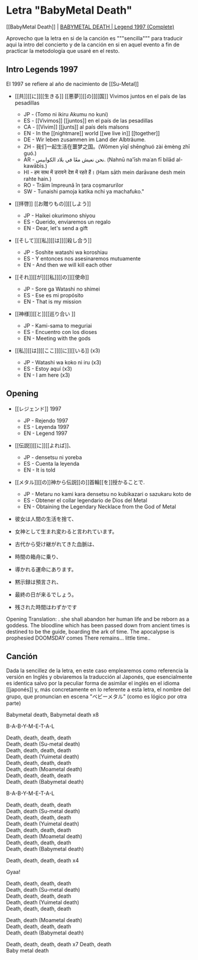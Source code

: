 # Letra "BabyMetal Death"

[[BabyMetal Death]] |  [ BABYMETAL DEATH | Legend 1997 (Complete)](https://www.youtube.com/watch?v=jRc9dbgiBPI&ab_channel=GuilhermeCait)

Aprovecho que la letra en si de la canción es """sencilla""" para traducir aqui la intro del concierto y de la canción en si en aquel evento a fin de practicar la metodología que usaré en el resto.

## Intro Legends 1997

El 1997 se refiere al año de nacimiento de [[Su-Metal]] 

* [[共]][[に]][[生きる]] [[悪夢]][[の]][[国]]  Vivimos juntos en el país de las pesadillas
	* JP - (Tomo ni ikiru Akumu no kuni)
	* ES - [[Vivimos]] [[juntos]] en el país de las pesadillas
	* CA - [[Vivim]] [[junts]] al país dels malsons
	* EN - In the [[nightmare]] world [[we live in]] [[together]] 
	* DE - Wir leben zusammen im Land der Albträume.
	* ZH - 我们一起生活在噩梦之国。(Wǒmen yīqǐ shēnghuó zài èmèng zhī guó.)
	* AR - نحن نعيش معًا في بلاد الكوابيس. (Nahnū na'īsh maʿan fī bilād al-kawābīs.)
	* HI - हम साथ में डरावने देश में रहते हैं। (Ham sāth mein darāvane desh mein rahte hain.)
	* RO - Trăim împreună în țara coșmarurilor
	* SW - Tunaishi pamoja katika nchi ya machafuko."

* [[拝啓]] [[お贈りもの]][[しよう]] 
	* JP - Haikei okurimono shiyou 
	* ES - Querido, enviaremos un regalo
	* EN - Dear, let's send a gift

* [[そして]][[私]][[は]][[殺し合う]] 
	* JP - Soshite watashi wa koroshiau 
	* ES - Y entonces nos asesinaremos mutuamente
	* EN - And then we will kill each other 

* [[それ]][[が]][[私]][[の]][[使命]] 
	* JP - Sore ga Watashi no shimei 
	* ES - Ese es mi propósito
	* EN - That is my mission 

- [[神様]][[と]][[巡り合い ]]
	- JP - Kami-sama to meguriai 
	- ES - Encuentro con los dioses 
	- EN - Meeting with the gods 

- [[私]][[は]][[ここ]][[に]][[いる]]  (x3)
	- JP - Watashi wa koko ni iru (x3)
	- ES - Estoy aquí (x3)
	- EN - I am here  (x3)

## Opening 

* [[レジェンド]] 1997
	* JP - Rejendo  1997
	* ES - Leyenda 1997
	* EN - Legend 1997

* [[伝説]][[に]][[よれば]]、
	* JP - densetsu ni yoreba
	* ES - Cuenta la leyenda
	* EN - It is told

* [[メタル]][[の]]神から伝説[[の]]首輪[[を]]授かることで.
	* JP - Metaru no kami kara densetsu no kubikazari o sazukaru koto de
	* ES - Obtener el collar legendario de Dios del Metal
	* EN - Obtaining the Legendary Necklace from the God of Metal

* 彼女は人間の生活を捨て、

* 女神として生まれ変わると言われています。

* 古代から受け継がれてきた血脈は、

* 時間の箱舟に乗り、

* 導かれる運命にあります。

* 黙示録は預言され、

* 最終の日が来るでしょう。

* 残された時間はわずかです

Opening Translation: . 
 she shall abandon her human life and be reborn as a goddess. The bloodline which has been passed down from ancient times is destined to be the guide, boarding the ark of time. The apocalypse is prophesied DOOMSDAY comes There remains... little time..

## Canción

Dada la sencillez de la letra, en este caso emplearemos como referencia la versión en Inglés y obviaremos la traducción al Japonés, que esencialmente es identica salvo por la peculiar forma de asimilar el inglés en el idioma [[japonés]] y, más concretamente en lo referente a esta letra, el nombre del grupo, que pronuncian en escena "ベビーメタル" (como es lógico por otra parte)

Babymetal death, Babymetal death  x8

B-A-B-Y-M-E-T-A-L  

Death, death, death, death  
Death, death (Su-metal death)  
Death, death, death, death  
Death, death (Yuimetal death)  
Death, death, death, death  
Death, death (Moametal death)  
Death, death, death, death  
Death, death (Babymetal death)  

B-A-B-Y-M-E-T-A-L  

Death, death, death, death  
Death, death (Su-metal death)  
Death, death, death, death  
Death, death (Yuimetal death)  
Death, death, death, death  
Death, death (Moametal death)  
Death, death, death, death  
Death, death (Babymetal death)  

Death, death, death, death   x4

Gyaa!  

Death, death, death, death  
Death, death (Su-metal death)  
Death, death, death, death  
Death, death (Yuimetal death)  
Death, death, death, death  

Death, death (Moametal death)  
Death, death, death, death  
Death, death (Babymetal death)  

Death, death, death, death  x7
Death, death  
Baby metal death









